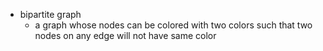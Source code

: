 - bipartite graph
  - a graph whose nodes can be colored with two colors such that two nodes on any edge will not have same color
